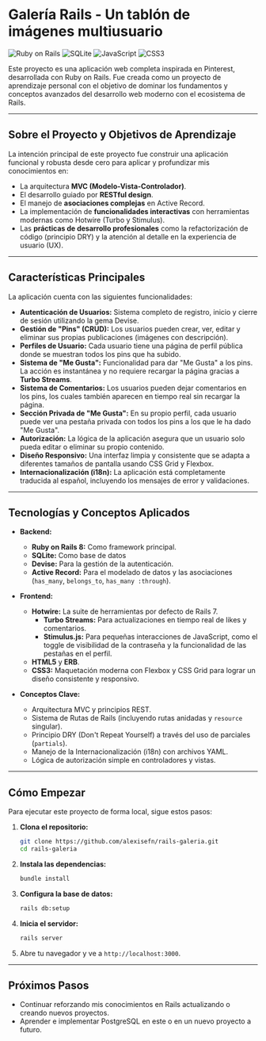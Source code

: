 # Galería Rails - Un tablón de imágenes multiusuario

![Ruby on Rails](https://img.shields.io/badge/Ruby_on_Rails-CC0000?style=for-the-badge&logo=ruby-on-rails&logoColor=white)
![SQLite](https://img.shields.io/badge/SQLite-4169E1?style=for-the-badge&logo=postgresql&logoColor=white)
![JavaScript](https://img.shields.io/badge/JavaScript-F7DF1E?style=for-the-badge&logo=javascript&logoColor=black)
![CSS3](https://img.shields.io/badge/CSS3-1572B6?style=for-the-badge&logo=css3&logoColor=white)

Este proyecto es una aplicación web completa inspirada en Pinterest, desarrollada con Ruby on Rails. Fue creada como un proyecto de aprendizaje personal con el objetivo de dominar los fundamentos y conceptos avanzados del desarrollo web moderno con el ecosistema de Rails.

---

## Sobre el Proyecto y Objetivos de Aprendizaje

La intención principal de este proyecto fue construir una aplicación funcional y robusta desde cero para aplicar y profundizar mis conocimientos en:

* La arquitectura **MVC (Modelo-Vista-Controlador)**.
* El desarrollo guiado por **RESTful design**.
* El manejo de **asociaciones complejas** en Active Record.
* La implementación de **funcionalidades interactivas** con herramientas modernas como Hotwire (Turbo y Stimulus).
* Las **prácticas de desarrollo profesionales** como la refactorización de código (principio DRY) y la atención al detalle en la experiencia de usuario (UX).

---

## Características Principales

La aplicación cuenta con las siguientes funcionalidades:

* **Autenticación de Usuarios:** Sistema completo de registro, inicio y cierre de sesión utilizando la gema Devise.
* **Gestión de "Pins" (CRUD):** Los usuarios pueden crear, ver, editar y eliminar sus propias publicaciones (imágenes con descripción).
* **Perfiles de Usuario:** Cada usuario tiene una página de perfil pública donde se muestran todos los pins que ha subido.
* **Sistema de "Me Gusta":** Funcionalidad para dar "Me Gusta" a los pins. La acción es instantánea y no requiere recargar la página gracias a **Turbo Streams**.
* **Sistema de Comentarios:** Los usuarios pueden dejar comentarios en los pins, los cuales también aparecen en tiempo real sin recargar la página.
* **Sección Privada de "Me Gusta":** En su propio perfil, cada usuario puede ver una pestaña privada con todos los pins a los que le ha dado "Me Gusta".
* **Autorización:** La lógica de la aplicación asegura que un usuario solo pueda editar o eliminar su propio contenido.
* **Diseño Responsivo:** Una interfaz limpia y consistente que se adapta a diferentes tamaños de pantalla usando CSS Grid y Flexbox.
* **Internacionalización (i18n):** La aplicación está completamente traducida al español, incluyendo los mensajes de error y validaciones.

---

## Tecnologías y Conceptos Aplicados

* **Backend:**
    * **Ruby on Rails 8:** Como framework principal.
    * **SQLite:** Como base de datos
    * **Devise:** Para la gestión de la autenticación.
    * **Active Record:** Para el modelado de datos y las asociaciones (`has_many`, `belongs_to`, `has_many :through`).

* **Frontend:**
    * **Hotwire:** La suite de herramientas por defecto de Rails 7.
        * **Turbo Streams:** Para actualizaciones en tiempo real de likes y comentarios.
        * **Stimulus.js:** Para pequeñas interacciones de JavaScript, como el toggle de visibilidad de la contraseña y la funcionalidad de las pestañas en el perfil.
    * **HTML5** y **ERB**.
    * **CSS3:** Maquetación moderna con Flexbox y CSS Grid para lograr un diseño consistente y responsivo.

* **Conceptos Clave:**
    * Arquitectura MVC y principios REST.
    * Sistema de Rutas de Rails (incluyendo rutas anidadas y `resource` singular).
    * Principio DRY (Don't Repeat Yourself) a través del uso de parciales (`partials`).
    * Manejo de la Internacionalización (i18n) con archivos YAML.
    * Lógica de autorización simple en controladores y vistas.

---

## Cómo Empezar

Para ejecutar este proyecto de forma local, sigue estos pasos:

1.  **Clona el repositorio:**
    ```bash
    git clone https://github.com/alexisefn/rails-galeria.git
    cd rails-galeria
    ```
2.  **Instala las dependencias:**
    ```bash
    bundle install
    ```
3.  **Configura la base de datos:**
    ```bash
    rails db:setup
    ```
4.  **Inicia el servidor:**
    ```bash
    rails server
    ```
5.  Abre tu navegador y ve a `http://localhost:3000`.

---

## Próximos Pasos

* Continuar reforzando mis conocimientos en Rails actualizando o creando nuevos proyectos.
* Aprender e implementar PostgreSQL en este o en un nuevo proyecto a futuro.
